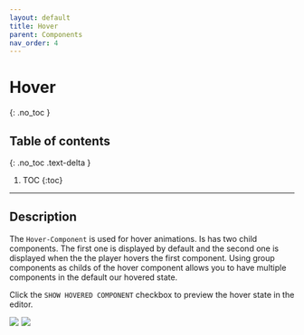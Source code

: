 ```yaml
---
layout: default
title: Hover
parent: Components
nav_order: 4
---
```


# Hover
{: .no_toc }

## Table of contents
{: .no_toc .text-delta }

1. TOC
{:toc}

---

## Description

The `Hover-Component` is used for hover animations. Is has two child components. The first one is displayed by default and the second one is displayed when the the player hovers the first component. Using group components as childs of the hover component allows you to have multiple components in the default our hovered state.

Click the `SHOW HOVERED COMPONENT` checkbox to preview the hover state in the editor.

<div style="display: flex">
  <img src="{{site.baseurl}}/assets/components/hover_off.png" style="margin-right: 5px">
  <img src="{{site.baseurl}}/assets/components/hover_on.png">
<div>
